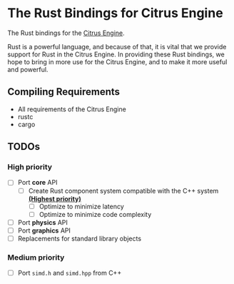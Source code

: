 # The Rust Bindings for Citrus Engine

The Rust bindings for the [Citrus Engine](https://github.com/team-citrus/engine/).

Rust is a powerful language, and because of that, it is vital that we provide support for Rust in the Citrus Engine.
In providing these Rust bindings, we hope to bring in more use for the Citrus Engine, and to make it more useful and powerful.

## Compiling Requirements

- All requirements of the Citrus Engine
- rustc
- cargo

## TODOs

### High priority

- [ ] Port **core** API
  - [ ] Create Rust component system compatible with the C++ system **<ins>(Highest priority)</ins>**
    - [ ] Optimize to minimize latency
    - [ ] Optimize to minimize code complexity
- [ ] Port **physics** API
- [ ] Port **graphics** API
- [ ] Replacements for standard library objects

### Medium priority

- [ ] Port `simd.h` and `simd.hpp` from C++
